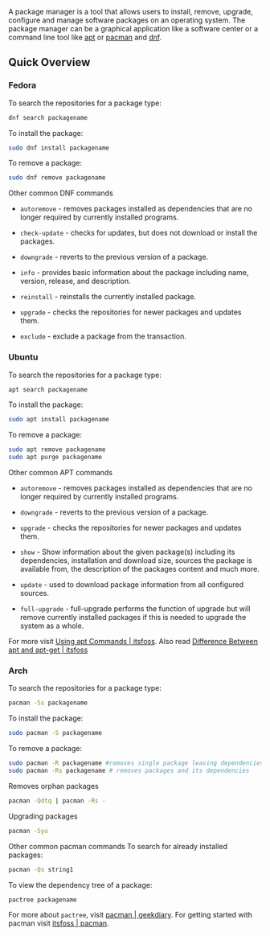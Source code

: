 A package manager is a tool that allows users to install, remove, upgrade, configure and manage software packages on an operating system. The package manager can be a graphical application like a software center or a command line tool like [apt](https://ubuntu.com/server/docs/package-management) or [pacman](https://wiki.archlinux.org/title/pacman) and [dnf](https://docs.fedoraproject.org/en-US/quick-docs/dnf/).

## Quick Overview

### Fedora 

To search the repositories for a package type:
```bash
dnf search packagename
```

To install the package:
```bash
sudo dnf install packagename
```

To remove a package:
```bash
sudo dnf remove packagename
```

Other common DNF commands 
-   `autoremove` - removes packages installed as dependencies that are no longer required by currently installed programs.
    
-   `check-update` - checks for updates, but does not download or install the packages.
    
-   `downgrade` - reverts to the previous version of a package.
    
-   `info` - provides basic information about the package including name, version, release, and description.
    
-   `reinstall` - reinstalls the currently installed package.
    
-   `upgrade` - checks the repositories for newer packages and updates them.
    
-   `exclude` - exclude a package from the transaction.

### Ubuntu 
To search the repositories for a package type:
```bash
apt search packagename
```

To install the package:
```bash
sudo apt install packagename
```

To remove a package:
```bash
sudo apt remove packagename
sudo apt purge packagename
```

Other common APT commands 
-   `autoremove` - removes packages installed as dependencies that are no longer required by currently installed programs.

-   `downgrade` - reverts to the previous version of a package.
    
-   `upgrade` - checks the repositories for newer packages and updates them.

-   `show` - Show information about the given package(s) including its dependencies, installation and download size, sources the package is available from, the description of the packages content and much more.

-   `update` - used to download package information from all configured sources.

-   `full-upgrade` - full-upgrade performs the function of upgrade but will remove   currently installed packages if this is needed to upgrade the system as a whole.

For more visit [Using apt Commands | itsfoss](https://itsfoss.com/apt-command-guide/). Also read [Difference Between apt and apt-get | itsfoss](https://itsfoss.com/apt-vs-apt-get-difference/)

### Arch
To search the repositories for a package type:
```bash
pacman -Ss packagename
```

To install the package:
```bash
sudo pacman -S packagename
```

To remove a package:
```bash
sudo pacman -R packagename #removes single package leaving dependencies
sudo pacman -Rs packagename # removes packages and its dependencies
```

Removes orphan packages 
```bash
pacman -Qdtq | pacman -Rs -
```

Upgrading packages 
```bash
pacman -Syu
```

Other common pacman commands
To search for already installed packages:
```bash 
pacman -Qs string1
```

To view the dependency tree of a package:
```bash
pactree packagename
```
For more about `pactree`, visit [pacman | geekdiary](https://www.thegeekdiary.com/pactree-command-examples-in-linux/). For getting started with pacman visit [itsfoss | pacman](https://itsfoss.com/pacman-command/).

